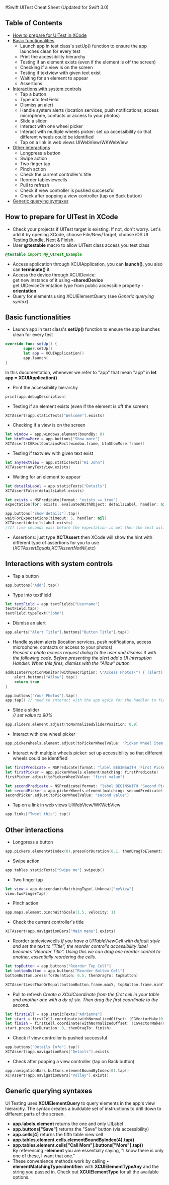 #Swift UITest Cheat Sheet (Updated for Swift 3.0)

## Table of Contents

* [How to prepare for UITest in XCode](#how-to-prepare-for-uitest-in-xcode)
* [Basic functionalities](#basic-functionalities)
  * Launch app in test class's setUp() function to ensure the app launches clean for every test
  * Print the accessibility hierarchy
  * Testing if an element exists (even if the element is off the screen)
  * Checking if a view is on the screen
  * Testing if textview with given text exist
  * Waiting for an element to appear
  * Assertions 
* [Interactions with system controls](#interactions-with-system-controls)
  * Tap a button
  * Type into textField
  * Dismiss an alert
  * Handle system alerts (location services, push notifications, access microphone, contacts or access to your photos)
  * Slide a slider
  * Interact with one wheel picker
  * Interact with multiple wheels picker: set up accessibility so that different wheels could be identified
  * Tap on a link in web views UIWebView/WKWebView
* [Other interactions](#other-interactions)
  * Longpress a button
  * Swipe action
  * Two finger tap
  * Pinch action
  * Check the current controller's title
  * Reorder tableviewcells
  * Pull to refresh
  * Check if view controller is pushed successful
  * Check after popping a view controller (tap on Back button)
* [Generic querying syntaxes](#generic-querying-syntaxes)

## How to prepare for UITest in XCode
- Check your projects if UITest target is existing. If not, don't worry. Let's add it by opening XCode, choose File/New/Target, choose iOS UI Testing Bundle, Next & Finish.
- User **@testable** macro to allow UITest class access you test class  
```swift 
@testable import My_UITest_Example
```   
- Access application through XCUIApplication, you can **launch()**, you also can **terminate()** it.
- Access the device through XCUIDevice:   
	get new instance of it using **-sharedDevice**   
	get UIDeviceOrientation type from public accessible property **-orientation**
- Query for elements using XCUIElementQuery (see *Generic querying syntax*)

## Basic functionalities
- Launch app in test class's **setUp()** function to ensure the app launches clean for every test    
```swift
override func setUp() {    
        super.setUp()    
		let app = XCUIApplication()    
        app.launch(    
}
```
In this ducumentation, whenever we refer to "app" that mean "app" in **let app = XCUIApplication()**
- Print the accessibility hierarchy
```swift
print(app.debugDescription)
```
- Testing if an element exists (even if the element is off the screen)
```swift
XCTAssert(app.staticTexts["Welcome"].exists)
```
- Checking if a view is on the screen
```swift
let window = app.windows.element(boundBy: 0)
let btnShowMore = app.buttons["Show more"]
XCTAssert(CGRectContainsRect(window.frame, btnShowMore.frame))
```
- Testing if textview with given text exist
```swift
let anyTextView = app.staticTexts["Hi John"]
XCTAssert(anyTextView.exists)
```

- Waiting for an element to appear
```swift
let detailsLabel = app.staticTexts["Details"]
XCTAssertFalse(detailsLabel.exists)

let exists = NSPredicate(format: "exists == true")
expectation(for: exists, evaluatedWithObject: detailsLabel, handler: nil)

app.buttons["Show details"].tap()
waitForExpectations(timeout: 5, handler: nil)
XCTAssert(detailsLabel.exists)
//If five seconds pass before the expectation is met then the test will fail.
```

- Assertions: just type **XCTAssert** then XCode will show the hint with different type of assertions for you to use (*XCTAssertEquals*,*XCTAssertNotNil*,etc)

## Interactions with system controls
- Tap a button
```swift
app.buttons["Add"].tap()
```

- Type into textField
```swift
let textField = app.textFields["Username"]
textField.tap()
textField.typeText("John")
```

- Dismiss an alert
```swift
app.alerts["Alert Title"].buttons["Button Title"].tap()
```

- Handle system alerts (location services, push notifications, access microphone, contacts or access to your photos)   
	*Present a photo access request dialog to the user and dismiss it with the following code. Before presenting the alert add a UI Interuption Handler. When this fires, dismiss with the "Allow" button.*

```swift
addUIInterruptionMonitor(withDescription: \"Access Photos\") { (alert) -> Bool in
	alert.buttons["Allow"].tap()
    return true
}

app.buttons["Your Photos"].tap()
app.tap() // need to interact with the app again for the handler to fire
```

- Slide a slider   
*// set value to 90%*   
```swift
app.sliders.element.adjust(toNormalizedSliderPosition: 0.9)
```

- Interact with one wheel picker
```swift
app.pickerWheels.element.adjust(toPickerWheelValue: "Picker Wheel Item Title")
```

- Interact with multiple wheels picker: set up accessibility so that different wheels could be identified   
```swift
let firstPredicate = NSPredicate(format: "label BEGINSWITH 'First Picker'")
let firstPicker = app.pickerWheels.element(matching: firstPredicate)
firstPicker.adjust(toPickerWheelValue: "first value")

let secondPredicate = NSPredicate(format: "label BEGINSWITH 'Second Picker'")
let secondPicker = app.pickerWheels.element(matching: secondPredicate)
secondPicker.adjust(toPickerWheelValue: "second value")
```

- Tap on a link in web views UIWebView/WKWebView
```swift
app.links["Tweet this"].tap()
```

## Other interactions

- Longpress a button
```swift
app.pickers.elementAtIndex(0).pressForDuration(0.1, thenDragToElement: someElement)
```

- Swipe action
```swift
app.tables.staticTexts["Swipe me"].swipeUp()
```

- Two finger tap
```swift
let view = app.descendantsMatchingType(.Unknow)["myView"]
view.twoFingerTap()
```

- Pinch action
```swift
app.maps.element.pinchWithScale(1.5, velocity: 1)
```

- Check the current controller's title
```swift
XCTAssert(app.navigationBars["Main menu"].exists)
```

- Reorder tableviewcells
*If you have a UITableViewCell with default style and set the text to "Title", the reorder control's accessibility label becomes "Reorder Title". Using this we can drag one reorder control to another, essentially reordering the cells.*
```swift
let topButton = app.buttons["Reorder Top Cell"]
let bottomButton = app.buttons["Reorder Bottom Cell"]
bottomButton.press(forDuration: 0.5, thenDragTo: topButton)

XCTAssertLessThanOrEqual(bottomButton.frame.maxY, topButton.frame.minY)
```

- Pull to refresh
*Create a XCUICoordinate from the first cell in your table and another one with a dy of six. Then drag the first coordinate to the second.*
```swift
let firstCell = app.staticTexts["Adrienne"]
let start = firstCell.coordinate(withNormalizedOffset: (CGVectorMake(0, 0))
let finish = firstCell.coordinate(withNormalizedOffset: (CGVectorMake(0, 6))
start.press(forDuration: 0, thenDragTo: finish)
```

- Check if view controller is pushed successful
```swift
app.buttons["Details Info"].tap()   
XCTAssert(app.navigationBars["Details"].exists
```

- Check after popping a view controller (tap on Back button)
```swift
app.navigationBars.buttons.elementBoundByIndex(0).tap()
XCTAssert(app.navigationBars["Volley"].exists)
```

## Generic querying syntaxes
UI Testing uses **XCUIElementQuery** to query elements in the app's view hierarchy. The syntax creates a buildable set of instructions to drill down to different parts of the screen.

- **app.labels.element** returns the one and only UILabel
- **app.buttons["Save"]** returns the "Save" button (via accessibility)
- **app.cells[4]** returns the fifth table view cell
- **app.tables.element.cells.elementBoundByIndex(4).tap()**
- **app.tables.element.cells["Call Mom"].buttons["More"].tap()**   
	By referencing **-element** you are essentially saying, "I know there is only one of these, I want that one."
- These convenience methods work by calling **-elementMatchingType:identifier:** with **XCUIElementTypeAny** and the string you passed in. Check out **XCUIElementType** for all the available options.
